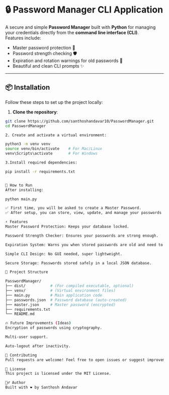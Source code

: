 # 🔒 Password Manager CLI Application

A secure and simple **Password Manager** built with **Python** for managing your credentials directly from the **command line interface (CLI)**.  
Features include:
- Master password protection 🔐
- Password strength checking 🛡️
- Expiration and rotation warnings for old passwords 📅
- Beautiful and clean CLI prompts ✨

---

## 📦 Installation

Follow these steps to set up the project locally:

1. **Clone the repository**:
```bash
git clone https://github.com/santhoshandavar10/PasswordManager.git
cd PasswordManager

2. Create and activate a virtual environment:

python3 -m venv venv
source venv/bin/activate    # For Mac/Linux
venv\Scripts\activate       # For Windows

3.Install required dependencies:

pip install -r requirements.txt


🚀 How to Run
After installing:

python main.py

✅ First time, you will be asked to create a Master Password.
✅ After setup, you can store, view, update, and manage your passwords securely.

⚡ Features
Master Password Protection: Keeps your database locked.

Password Strength Checker: Ensures your passwords are strong enough.

Expiration System: Warns you when stored passwords are old and need to be updated.

Simple CLI Design: No GUI needed, super lightweight.

Secure Storage: Passwords stored safely in a local JSON database.

📂 Project Structure

PasswordManager/
├── dist/           # (For compiled executable, optional)
├── venv/           # (Virtual environment files)
├── main.py         # Main application code
├── passwords.json  # Password database (auto-created)
├── master.json     # Master password (encrypted)
├── requirements.txt
└── README.md

🔥 Future Improvements (Ideas)
Encryption of passwords using cryptography.

Multi-user support.

Auto-logout after inactivity.

🤝 Contributing
Pull requests are welcome! Feel free to open issues or suggest improvements.

📜 License
This project is licensed under the MIT License.

🙋‍♂️ Author
Built with ❤️ by Santhosh Andavar

